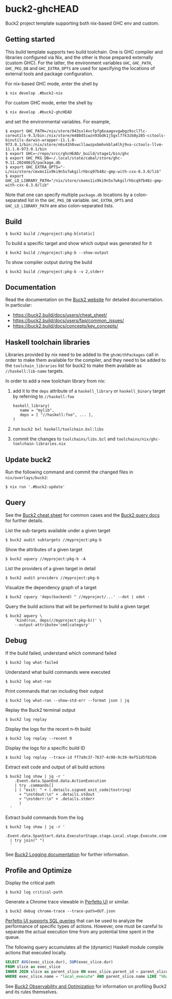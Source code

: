 # buck2-ghcHEAD

Buck2 project template supporting both nix-based GHC env and custom.

## Getting started

This build template supports two build toolchain. One is GHC compiler and libraries configured via Nix,
and the other is those prepared externally (custom GHC). For the latter, the environment variables `GHC`, `GHC_PATH`,
`GHC_PKG_DB` and `GHC_EXTRA_OPTS` are used for specifying the locations of external tools and package configuration.

For nix-based GHC mode, enter the shell by
```
$ nix develop .#buck2-nix
```

For custom GHC mode, enter the shell by
```
$ nix develop .#buck2-ghcHEAD
```
and set the environmental variables. For example,
```
$ export GHC_PATH=/nix/store/943sxl4vcfpfg6xaagxvgwbgz9scl7lc-coreutils-9.3/bin:/nix/store/m488d5iwzn93bdk1j5gxl77k3zb8y285-cctools-binutils-darwin-wrapper-11.1.0-973.0.1/bin:/nix/store/n6s41h0vwcllawzpxbmhxkbla4lhj9va-cctools-llvm-11.1.0-973.0.1/bin
$ export GHC=~/repo/srcc/ghcHEAD/_build/stage1/bin/ghc
$ export GHC_PKG_DB=~/.local/state/cabal/store/ghc-9.11.20240625/package.db
$ export GHC_EXTRA_OPTS="-L/nix/store/cmxms1ix9ki9n5x7wkgilrhbcq97b48z-gmp-with-cxx-6.3.0/lib"
$ export GHC_LD_LIBRARY_PATH="/nix/store/cmxms1ix9ki9n5x7wkgilrhbcq97b48z-gmp-with-cxx-6.3.0/lib"
```
Note that one can specify multiple `package.db` locations by a colon-separated list in the `GHC_PKG_DB` variable.
`GHC_EXTRA_OPTS` and `GHC_LD_LIBRARY_PATH` are also colon-separated lists.

## Build

```
$ buck2 build //myproject:pkg-b[static]
```

To build a specific target and show which output was generated for it
```
$ buck2 build //myproject:pkg-b --show-output
```

To show compiler output during the build
```
$ buck2 build //myproject:pkg-b -v 2,stderr
```

## Documentation

Read the documentation on the [Buck2 website][buck2] for detailed documentation.
In particular:
- https://buck2.build/docs/users/cheat_sheet/
- https://buck2.build/docs/users/faq/common_issues/
- https://buck2.build/docs/concepts/key_concepts/

[buck2]: https://buck2.build/

## Haskell toolchain libraries

Libraries provided by nix need to be added to the `ghcWithPackages` call in order to make them available for the compiler, and they need
to be added to the `toolchain_libraries` list for buck2 to make them available as `//haskell:lib-name` targets.

In order to add a new toolchain library from nix:

1. add it to the `deps` attribute of a `haskell_library` or `haskell_binary` target by referring to `//haskell:foo`

    ```bzl
    haskell_library(
       name = "mylib",
       deps = [ "//haskell:foo", ... ],
    )
    ```
2. run `buck2 bxl haskell/toolchain.bxl:libs`
3. commit the changes to `toolchains/libs.bzl` and `toolchains/nix/ghc-toolchain-libraries.nix`

## Update buck2

Run the following command and commit the changed files in `nix/overlays/buck2`:

```
$ nix run '.#buck2-update'
```

## Query

See the [Buck2 cheat sheet][buck2-cheat] for common cases and the [Buck2 query
docs][buck2-query] for further details.

[buck2-cheat]: https://buck2.build/docs/users/cheat_sheet/
[buck2-query]: https://buck2.build/docs/users/query/cquery/

List the sub-targets available under a given target
```
$ buck2 audit subtargets //myproject:pkg-b
```

Show the attributes of a given target
```
$ buck2 uquery //myproject:pkg-b -A
```

List the providers of a given target in detail
```
$ buck2 audit providers //myproject:pkg-b
```

Visualize the dependency graph of a target
```
$ buck2 cquery 'deps(backend) ^ //myproject/...' --dot | xdot -
```

Query the build actions that will be performed to build a given target
```
$ buck2 aquery \
    'kind(run, deps(//myproject:pkg-b))' \
    --output-attribute='cmd|category'
```

## Debug

If the build failed, understand which command failed
```
$ buck2 log what-failed
```

Understand what build commands were executed
```
$ buck2 log what-ran
```

Print commands that ran including their output
```
$ buck2 log what-ran --show-std-err --format json | jq
```

Replay the Buck2 terminal output
```
$ buck2 log replay
```

Display the logs for the recent n-th build
```
$ buck2 log replay --recent 0
```

Display the logs for a specific build ID
```
$ buck2 log replay --trace-id ff7a9c37-7637-4c98-9c39-9ef51d5f824b
```

Extract exit code and output of all build actions
```
$ buck2 log show | jq -r '
    .Event.data.SpanEnd.data.ActionExecution
    | try .commands[]
    | ( "exit: " + (.details.signed_exit_code|tostring)
      + "\nstdout:\n" + .details.stdout
      + "\nstderr:\n" + .details.stderr
      )
  '
```

Extract build commands from the log
```
$ buck2 log show | jq -r '
    .Event.data.SpanStart.data.ExecutorStage.stage.Local.stage.Execute.command.argv
  | try join(" ")
  '
```

See [Buck2 Logging documentation][buck2-logging] for further information.

[buck2-logging]: https://buck2.build/docs/users/build_observability/logging/

## Profile and Optimize

Display the critical path
```
$ buck2 log critical-path
```

Generate a Chrome trace viewable in [Perfetto UI][perfetto] or similar.
```
$ buck2 debug chrome-trace --trace-path=OUT.json
```

[Perfetto UI supports SQL queries][perfetto-sql] that can be used to analyze
the performance of specific types of actions. However, one must be careful to
separate the actual execution time from any potential time spent in the queue.

The following query accumulates all the (dynamic) Haskell module compile
actions that executed locally.
```sql
SELECT AVG(exec_slice.dur), SUM(exec_slice.dur)
FROM slice as exec_slice
INNER JOIN slice as parent_slice ON exec_slice.parent_id = parent_slice.id
WHERE exec_slice.name = "local_execute" AND parent_slice.name LIKE "%haskell_compile_shared%"
```

See [Buck2 Observability and Optimization][buck2-opt] for information on
profiling Buck2 and its rules themselves.

[perfetto]: https://ui.perfetto.dev/
[perfetto-sql]: https://perfetto.dev/docs/quickstart/trace-analysis
[buck2-opt]: https://buck2.build/docs/rule_authors/optimization/
